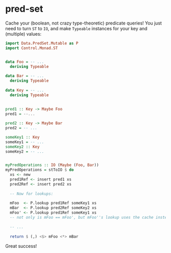 # pred-set

Cache your (boolean, not crazy type-theoretic) predicate queries! You just need
to turn `ST` to `IO`, and make `Typeable` instances for your key and (multiple) values:

```haskell
import Data.PredSet.Mutable as P
import Control.Monad.ST


data Foo = -- ...
  deriving Typeable
  
data Bar = -- ...
  deriving Typeable
  
data Key = -- ...
  deriving Typeable
  
  
pred1 :: Key -> Maybe Foo
pred1 = --...

pred2 :: Key -> Maybe Bar
pred2 = -- ...

someKey1 :: Key
someKey1 = -- ...
someKey2 :: Key
someKey2 = -- ...


myPredOperations :: IO (Maybe (Foo, Bar))
myPredOperations = stToIO $ do
  xs <- new
  pred1Ref <- insert pred1 xs
  pred2Ref <- insert pred2 xs
  
  -- Now for lookups:
  
  mFoo  <- P.lookup pred1Ref someKey1 xs
  mBar  <- P.lookup pred2Ref someKey2 xs
  mFoo' <- P.lookup pred1Ref someKey1 xs
  -- not only is mFoo == mFoo', but mFoo''s lookup uses the cache instead!
  
  -- ...
  
  return $ (,) <$> mFoo <*> mBar
```

Great success!
